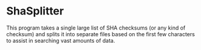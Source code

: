 # ShaSplitter

This program takes a single large list of SHA checksums (or any kind of checksum) and splits it
into separate files based on the first few characters to assist in searching vast amounts of data.

